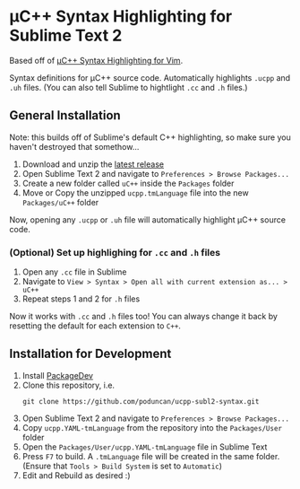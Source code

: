 # &micro;C++ Syntax Highlighting for Sublime Text 2
Based off of [&micro;C++ Syntax Highlighting for Vim](https://github.com/flxf/uCpp.vim).

Syntax definitions for &micro;C++ source code. Automatically highlights `.ucpp` and `.uh` files. (You can also tell Sublime to hightlight `.cc` and `.h` files.)

## General Installation
Note: this builds off of Sublime's default C++ highlighting, so make sure you haven't destroyed that somethow...

1. Download and unzip the [latest release](https://github.com/poduncan/ucpp-subl2-syntax/releases/download/v0.1.0/ucpp.tmLanguage.zip)
2. Open Sublime Text 2 and navigate to `Preferences > Browse Packages...`
3. Create a new folder called `uC++` inside the `Packages` folder
4. Move or Copy the unzipped `ucpp.tmLanguage` file into the new `Packages/uC++` folder

Now, opening any `.ucpp` or `.uh` file will automatically highlight &micro;C++ source code.

### (Optional) Set up highlighing for `.cc` and `.h` files

1. Open any `.cc` file in Sublime
2. Navigate to `View > Syntax > Open all with current extension as... > uC++`
3. Repeat steps 1 and 2 for `.h` files

Now it works with `.cc` and `.h` files too! You can always change it back by resetting the default for each extension to `C++`.

## Installation for Development
1. Install [PackageDev](https://github.com/SublimeText/PackageDev)
2. Clone this repository, i.e.
   ```
   git clone https://github.com/poduncan/ucpp-subl2-syntax.git
   ```
3. Open Sublime Text 2 and navigate to `Preferences > Browse Packages...`
4. Copy `ucpp.YAML-tmLanguage` from the repository into the `Packages/User` folder
5. Open the `Packages/User/ucpp.YAML-tmLanguage` file in Sublime Text
6. Press `F7` to build. A `.tmLanguage` file will be created in the same folder. (Ensure that `Tools > Build System` is set to `Automatic`)
7. Edit and Rebuild as desired :)
